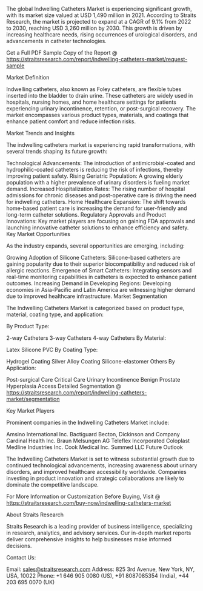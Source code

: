 The global Indwelling Catheters Market is experiencing significant growth, with its market size valued at USD 1,490 million in 2021. According to Straits Research, the market is projected to expand at a CAGR of 9.1% from 2022 to 2030, reaching USD 3,260 million by 2030. This growth is driven by increasing healthcare needs, rising occurrences of urological disorders, and advancements in catheter technologies.

Get a Full PDF Sample Copy of the Report @ https://straitsresearch.com/report/indwelling-catheters-market/request-sample

Market Definition

Indwelling catheters, also known as Foley catheters, are flexible tubes inserted into the bladder to drain urine. These catheters are widely used in hospitals, nursing homes, and home healthcare settings for patients experiencing urinary incontinence, retention, or post-surgical recovery. The market encompasses various product types, materials, and coatings that enhance patient comfort and reduce infection risks.

Market Trends and Insights

The indwelling catheters market is experiencing rapid transformations, with several trends shaping its future growth:

Technological Advancements: The introduction of antimicrobial-coated and hydrophilic-coated catheters is reducing the risk of infections, thereby improving patient safety.
Rising Geriatric Population: A growing elderly population with a higher prevalence of urinary disorders is fueling market demand.
Increased Hospitalization Rates: The rising number of hospital admissions for chronic diseases and post-operative care is driving the need for indwelling catheters.
Home Healthcare Expansion: The shift towards home-based patient care is increasing the demand for user-friendly and long-term catheter solutions.
Regulatory Approvals and Product Innovations: Key market players are focusing on gaining FDA approvals and launching innovative catheter solutions to enhance efficiency and safety.
Key Market Opportunities

As the industry expands, several opportunities are emerging, including:

Growing Adoption of Silicone Catheters: Silicone-based catheters are gaining popularity due to their superior biocompatibility and reduced risk of allergic reactions.
Emergence of Smart Catheters: Integrating sensors and real-time monitoring capabilities in catheters is expected to enhance patient outcomes.
Increasing Demand in Developing Regions: Developing economies in Asia-Pacific and Latin America are witnessing higher demand due to improved healthcare infrastructure.
Market Segmentation

The Indwelling Catheters Market is categorized based on product type, material, coating type, and application:

By Product Type:

2-way Catheters
3-way Catheters
4-way Catheters
By Material:

Latex
Silicone
PVC
By Coating Type:

Hydrogel Coating
Silver Alloy Coating
Silicone-elastomer
Others
By Application:

Post-surgical Care
Critical Care
Urinary Incontinence
Benign Prostate Hyperplasia
Access Detailed Segmentation @ https://straitsresearch.com/report/indwelling-catheters-market/segmentation

Key Market Players

Prominent companies in the Indwelling Catheters Market include:

Amsino International Inc.
Bactiguard
Becton, Dickinson and Company
Cardinal Health Inc.
Braun Melsungen AG
Teleflex Incorporated
Coloplast
Medline Industries Inc.
Cook Medical Inc.
Summed LLC
Future Outlook

The Indwelling Catheters Market is set to witness substantial growth due to continued technological advancements, increasing awareness about urinary disorders, and improved healthcare accessibility worldwide. Companies investing in product innovation and strategic collaborations are likely to dominate the competitive landscape.

For More Information or Customization Before Buying, Visit @ https://straitsresearch.com/buy-now/indwelling-catheters-market

About Straits Research

Straits Research is a leading provider of business intelligence, specializing in research, analytics, and advisory services. Our in-depth market reports deliver comprehensive insights to help businesses make informed decisions.

Contact Us:

Email: sales@straitsresearch.com
Address: 825 3rd Avenue, New York, NY, USA, 10022
Phone: +1 646 905 0080 (US), +91 8087085354 (India), +44 203 695 0070 (UK)
